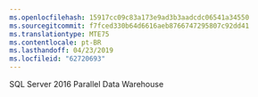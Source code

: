 ```yaml
---
ms.openlocfilehash: 15917cc09c83a173e9ad3b3aadcdc06541a34550
ms.sourcegitcommit: f7fced330b64d6616aeb8766747295807c92dd41
ms.translationtype: MTE75
ms.contentlocale: pt-BR
ms.lasthandoff: 04/23/2019
ms.locfileid: "62720693"
---
```

 SQL Server 2016 Parallel Data Warehouse 